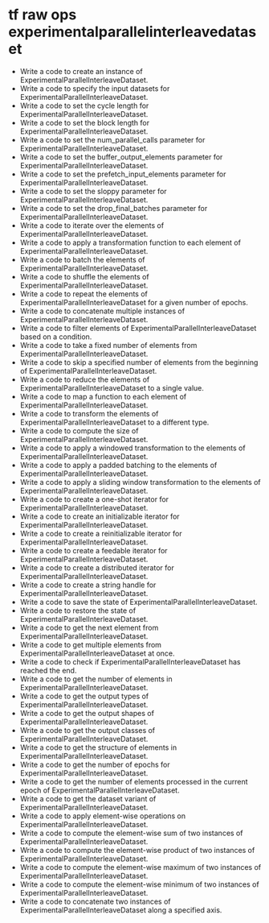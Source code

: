 # tf raw ops experimentalparallelinterleavedataset

- Write a code to create an instance of ExperimentalParallelInterleaveDataset.
- Write a code to specify the input datasets for ExperimentalParallelInterleaveDataset.
- Write a code to set the cycle length for ExperimentalParallelInterleaveDataset.
- Write a code to set the block length for ExperimentalParallelInterleaveDataset.
- Write a code to set the num_parallel_calls parameter for ExperimentalParallelInterleaveDataset.
- Write a code to set the buffer_output_elements parameter for ExperimentalParallelInterleaveDataset.
- Write a code to set the prefetch_input_elements parameter for ExperimentalParallelInterleaveDataset.
- Write a code to set the sloppy parameter for ExperimentalParallelInterleaveDataset.
- Write a code to set the drop_final_batches parameter for ExperimentalParallelInterleaveDataset.
- Write a code to iterate over the elements of ExperimentalParallelInterleaveDataset.
- Write a code to apply a transformation function to each element of ExperimentalParallelInterleaveDataset.
- Write a code to batch the elements of ExperimentalParallelInterleaveDataset.
- Write a code to shuffle the elements of ExperimentalParallelInterleaveDataset.
- Write a code to repeat the elements of ExperimentalParallelInterleaveDataset for a given number of epochs.
- Write a code to concatenate multiple instances of ExperimentalParallelInterleaveDataset.
- Write a code to filter elements of ExperimentalParallelInterleaveDataset based on a condition.
- Write a code to take a fixed number of elements from ExperimentalParallelInterleaveDataset.
- Write a code to skip a specified number of elements from the beginning of ExperimentalParallelInterleaveDataset.
- Write a code to reduce the elements of ExperimentalParallelInterleaveDataset to a single value.
- Write a code to map a function to each element of ExperimentalParallelInterleaveDataset.
- Write a code to transform the elements of ExperimentalParallelInterleaveDataset to a different type.
- Write a code to compute the size of ExperimentalParallelInterleaveDataset.
- Write a code to apply a windowed transformation to the elements of ExperimentalParallelInterleaveDataset.
- Write a code to apply a padded batching to the elements of ExperimentalParallelInterleaveDataset.
- Write a code to apply a sliding window transformation to the elements of ExperimentalParallelInterleaveDataset.
- Write a code to create a one-shot iterator for ExperimentalParallelInterleaveDataset.
- Write a code to create an initializable iterator for ExperimentalParallelInterleaveDataset.
- Write a code to create a reinitializable iterator for ExperimentalParallelInterleaveDataset.
- Write a code to create a feedable iterator for ExperimentalParallelInterleaveDataset.
- Write a code to create a distributed iterator for ExperimentalParallelInterleaveDataset.
- Write a code to create a string handle for ExperimentalParallelInterleaveDataset.
- Write a code to save the state of ExperimentalParallelInterleaveDataset.
- Write a code to restore the state of ExperimentalParallelInterleaveDataset.
- Write a code to get the next element from ExperimentalParallelInterleaveDataset.
- Write a code to get multiple elements from ExperimentalParallelInterleaveDataset at once.
- Write a code to check if ExperimentalParallelInterleaveDataset has reached the end.
- Write a code to get the number of elements in ExperimentalParallelInterleaveDataset.
- Write a code to get the output types of ExperimentalParallelInterleaveDataset.
- Write a code to get the output shapes of ExperimentalParallelInterleaveDataset.
- Write a code to get the output classes of ExperimentalParallelInterleaveDataset.
- Write a code to get the structure of elements in ExperimentalParallelInterleaveDataset.
- Write a code to get the number of epochs for ExperimentalParallelInterleaveDataset.
- Write a code to get the number of elements processed in the current epoch of ExperimentalParallelInterleaveDataset.
- Write a code to get the dataset variant of ExperimentalParallelInterleaveDataset.
- Write a code to apply element-wise operations on ExperimentalParallelInterleaveDataset.
- Write a code to compute the element-wise sum of two instances of ExperimentalParallelInterleaveDataset.
- Write a code to compute the element-wise product of two instances of ExperimentalParallelInterleaveDataset.
- Write a code to compute the element-wise maximum of two instances of ExperimentalParallelInterleaveDataset.
- Write a code to compute the element-wise minimum of two instances of ExperimentalParallelInterleaveDataset.
- Write a code to concatenate two instances of ExperimentalParallelInterleaveDataset along a specified axis.